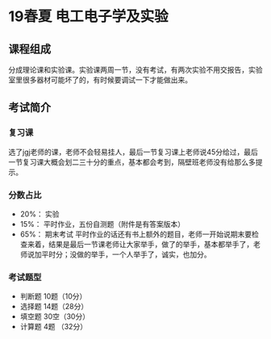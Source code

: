 # 19春夏 电工电子学及实验
## 课程组成
分成理论课和实验课。实验课两周一节，没有考试，有两次实验不用交报告，实验室里很多器材可能坏了的，有时候要调试一下才能做出来。

## 考试简介
### 复习课
选了jgj老师的课，老师不会轻易挂人，最后一节复习课上老师说45分给过，最后一节复习课大概会划二三十分的重点，基本都会考到，隔壁班老师没有给那么多提示。

### 分数占比
- 20%： 实验
- 15%： 平时作业，五份自测题（附件是有答案版本）
- 65%： 期末考试
平时作业的话还有书上额外的题目，老师一开始说期末要检查来着，结果是最后一节课老师让大家举手，做了的举手，基本都举手了，老师说加平时分；没做的举手，一个人举手了，诚实，也加分。

### 考试题型
- 判断题 10题（10分）
- 选择题 14题（28分）
- 填空题 30空（30分）
- 计算题 4题 （32分）
